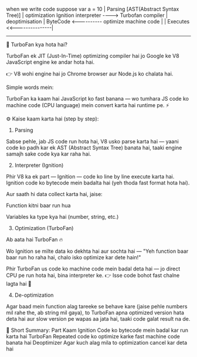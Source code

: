 when we write code suppose
var a = 10
   |
Parsing [AST(Abstract Syntax Tree)]
   |                 optimization
Ignition interpreter ----> Turbofan compiler 
   |           deoptimisation     |
ByteCode          <----------   optimize machine code
   |                              |
Executes         <<---------------|

--------------------------------------------------------------------------------------------------------------------

🧩 TurboFan kya hota hai?

TurboFan ek JIT (Just-In-Time) optimizing compiler hai
jo Google ke V8 JavaScript engine ke andar hota hai.

👉 V8 wohi engine hai jo Chrome browser aur Node.js ko chalata hai.

Simple words mein:

TurboFan ka kaam hai JavaScript ko fast banana —
wo tumhara JS code ko machine code (CPU language) mein convert karta hai runtime pe. ⚡

⚙️ Kaise kaam karta hai (step by step):
1. Parsing

Sabse pehle, jab JS code run hota hai,
V8 usko parse karta hai — yaani code ko padh kar ek AST (Abstract Syntax Tree) banata hai,
taaki engine samajh sake code kya kar raha hai.

2. Interpreter (Ignition)

Phir V8 ka ek part — Ignition — code ko line by line execute karta hai.
Ignition code ko bytecode mein badalta hai (yeh thoda fast format hota hai).

Aur saath hi data collect karta hai, jaise:

Function kitni baar run hua

Variables ka type kya hai (number, string, etc.)

3. Optimization (TurboFan)

Ab aata hai TurboFan 🔥

Wo Ignition se milte data ko dekhta hai aur sochta hai —
"Yeh function baar baar run ho raha hai, chalo isko optimize kar dete hain!"

Phir TurboFan us code ko machine code mein badal deta hai —
jo direct CPU pe run hota hai, bina interpreter ke.
👉 Isse code bohot fast chalne lagta hai 🚀

4. De-optimization

Agar baad mein function alag tareeke se behave kare
(jaise pehle numbers mil rahe the, ab string mil gaya),
to TurboFan apna optimized version hata deta hai aur slow version pe wapas aa jata hai,
taaki code galat result na de.

🧠 Short Summary:
Part	Kaam
Ignition	Code ko bytecode mein badal kar run karta hai
TurboFan	Repeated code ko optimize karke fast machine code banata hai
Deoptimizer	Agar kuch alag mila to optimization cancel kar deta hai